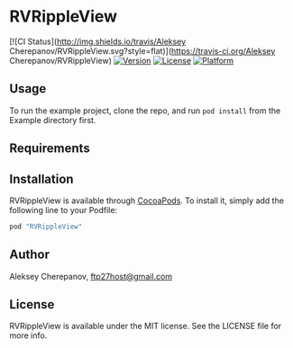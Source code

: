 # RVRippleView

[![CI Status](http://img.shields.io/travis/Aleksey Cherepanov/RVRippleView.svg?style=flat)](https://travis-ci.org/Aleksey Cherepanov/RVRippleView)
[![Version](https://img.shields.io/cocoapods/v/RVRippleView.svg?style=flat)](http://cocoapods.org/pods/RVRippleView)
[![License](https://img.shields.io/cocoapods/l/RVRippleView.svg?style=flat)](http://cocoapods.org/pods/RVRippleView)
[![Platform](https://img.shields.io/cocoapods/p/RVRippleView.svg?style=flat)](http://cocoapods.org/pods/RVRippleView)

## Usage

To run the example project, clone the repo, and run `pod install` from the Example directory first.

## Requirements

## Installation

RVRippleView is available through [CocoaPods](http://cocoapods.org). To install
it, simply add the following line to your Podfile:

```ruby
pod "RVRippleView"
```

## Author

Aleksey Cherepanov, ftp27host@gmail.com

## License

RVRippleView is available under the MIT license. See the LICENSE file for more info.
